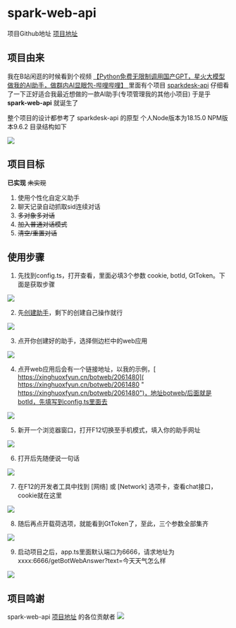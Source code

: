 # spark-web-api

项目Github地址  [项目地址](https://github.com/ATim2k/spark-web-api "项目地址")

## 项目由来

我在B站闲逛的时候看到个视频
[【Python免费无限制调用国产GPT，星火大模型做我的AI助手，做群内AI显眼包-哔哩哔哩】 ](https://b23.tv/i7SNKnN "【Python免费无限制调用国产GPT，星火大模型做我的AI助手，做群内AI显眼包-哔哩哔哩】 ")
里面有个项目 [sparkdesk-api](https://github.com/HildaM/sparkdesk-api "sparkdesk-api")
仔细看了一下正好适合我最近想做的一款AI助手(专项管理我的其他小项目)
于是乎 **spark-web-api** 就诞生了

整个项目的设计都参考了 sparkdesk-api 的原型
个人Node版本为18.15.0 NPM版本9.6.2
目录结构如下

[![](https://blog.atim2k.top/content/uploadfile/202401/64d21704605549.png)](https://blog.atim2k.top/content/uploadfile/202401/64d21704605549.png)

## 项目目标
**已实现** ~~未实现~~
1. 使用个性化自定义助手
2. 聊天记录自动抓取sid连续对话
3. ~~多对象多对话~~
4. ~~加入普通对话模式~~
5. ~~清空/重置对话~~

## 使用步骤

1. 先找到config.ts，打开查看，里面必填3个参数 cookie, botId, GtToken。下面是获取步骤

[![](https://blog.atim2k.top/content/uploadfile/202401/thum-77e61704605693.png)](https://blog.atim2k.top/content/uploadfile/202401/77e61704605693.png)

2. 先[创建助手](https://xinghuo.xfyun.cn/botcenter/createbot "创建助手")，剩下的创建自己操作就行

[![](https://blog.atim2k.top/content/uploadfile/202401/thum-97b71704605811.png)](https://blog.atim2k.top/content/uploadfile/202401/97b71704605811.png)

3. 点开你创建好的助手，选择侧边栏中的web应用

[![](https://blog.atim2k.top/content/uploadfile/202401/thum-102b1704605867.png)](https://blog.atim2k.top/content/uploadfile/202401/102b1704605867.png)

4. 点开web应用后会有一个链接地址，以我的示例，[ https://xinghuoxfyun.cn/botweb/2061480]( https://xinghuoxfyun.cn/botweb/2061480 " https://xinghuoxfyun.cn/botweb/2061480")，地址botweb/后面就是botId，先填写到config.ts里面去

[![](https://blog.atim2k.top/content/uploadfile/202401/thum-198b1704605896.png)](https://blog.atim2k.top/content/uploadfile/202401/198b1704605896.png)

5. 新开一个浏览器窗口，打开F12切换至手机模式，填入你的助手网址

[![](https://blog.atim2k.top/content/uploadfile/202401/thum-a0c71704605994.png)](https://blog.atim2k.top/content/uploadfile/202401/a0c71704605994.png)

6. 打开后先随便说一句话

[![](https://blog.atim2k.top/content/uploadfile/202401/63c11704606026.png)](https://blog.atim2k.top/content/uploadfile/202401/63c11704606026.png)

7. 在F12的开发者工具中找到 [网络] 或 [Network] 选项卡，查看chat接口，cookie就在这里

[![](https://blog.atim2k.top/content/uploadfile/202401/thum-73601704606078.png)](https://blog.atim2k.top/content/uploadfile/202401/73601704606078.png)

8. 随后再点开载荷选项，就能看到GtToken了，至此，三个参数全部集齐

[![](https://blog.atim2k.top/content/uploadfile/202401/thum-cb181704606140.png)](https://blog.atim2k.top/content/uploadfile/202401/cb181704606140.png)

9. 启动项目之后，app.ts里面默认端口为6666，请求地址为xxxx:6666/getBotWebAnswer?text=今天天气怎么样

[![](https://blog.atim2k.top/content/uploadfile/202401/thum-6fd41704606270.png)](https://blog.atim2k.top/content/uploadfile/202401/6fd41704606270.png)

## 项目鸣谢

spark-web-api  [项目地址](https://github.com/ATim2k/spark-web-api "项目地址") 的各位贡献者
<a href="https://github.com/HildaM/sparkdesk-api/graphs/contributors">
  <img src="https://contrib.rocks/image?repo=HildaM/sparkdesk-api" />
</a>
